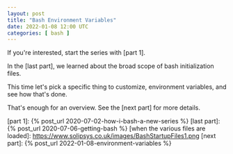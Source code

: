 ```yaml
---
layout: post
title: "Bash Environment Variables"
date: 2022-01-08 12:00 UTC
categories: [ bash ]
---
```


If you're interested, start the series with [part 1].

In the [last part], we learned about the broad scope of bash
initialization files.

This time let's pick a specific thing to customize, environment
variables, and see how that's done.

That's enough for an overview.  See the [next part] for more details.

  [part 1]: {% post_url 2020-07-02-how-i-bash-a-new-series %}
  [last part]: {% post_url 2020-07-06-getting-bash %}
  [when the various files are loaded]: https://www.solipsys.co.uk/images/BashStartupFiles1.png
  [next part]: {% post_url 2022-01-08-environment-variables %}
